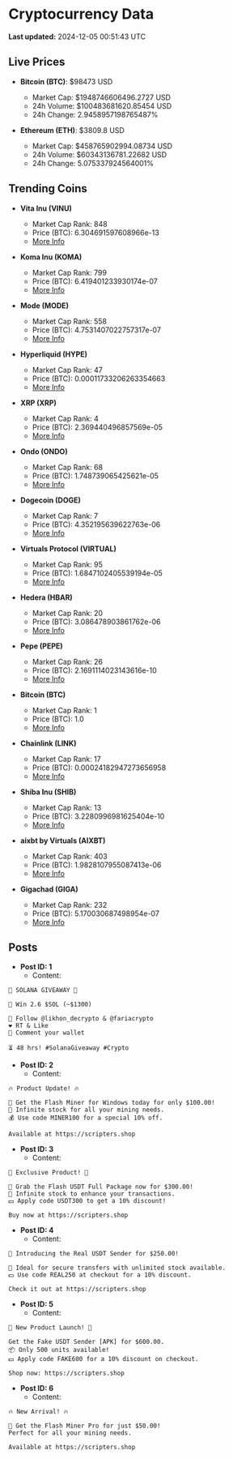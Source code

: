 # Cryptocurrency Data

**Last updated:** 2024-12-05 00:51:43 UTC

## Live Prices
- **Bitcoin (BTC)**: $98473 USD
  - Market Cap: $1948746606496.2727 USD
  - 24h Volume: $100483681620.85454 USD
  - 24h Change: 2.9458957198765487%

- **Ethereum (ETH)**: $3809.8 USD
  - Market Cap: $458765902994.08734 USD
  - 24h Volume: $60343136781.22682 USD
  - 24h Change: 5.075337924564001%

## Trending Coins
- **Vita Inu (VINU)**
  - Market Cap Rank: 848
  - Price (BTC): 6.304691597608966e-13
  - [More Info](https://www.coingecko.com/en/coins/vita-inu)

- **Koma Inu (KOMA)**
  - Market Cap Rank: 799
  - Price (BTC): 6.419401233930174e-07
  - [More Info](https://www.coingecko.com/en/coins/koma-inu)

- **Mode (MODE)**
  - Market Cap Rank: 558
  - Price (BTC): 4.7531407022757317e-07
  - [More Info](https://www.coingecko.com/en/coins/mode)

- **Hyperliquid (HYPE)**
  - Market Cap Rank: 47
  - Price (BTC): 0.00011733206263354663
  - [More Info](https://www.coingecko.com/en/coins/hyperliquid)

- **XRP (XRP)**
  - Market Cap Rank: 4
  - Price (BTC): 2.369440496857569e-05
  - [More Info](https://www.coingecko.com/en/coins/xrp)

- **Ondo (ONDO)**
  - Market Cap Rank: 68
  - Price (BTC): 1.748739065425621e-05
  - [More Info](https://www.coingecko.com/en/coins/ondo)

- **Dogecoin (DOGE)**
  - Market Cap Rank: 7
  - Price (BTC): 4.352195639622763e-06
  - [More Info](https://www.coingecko.com/en/coins/dogecoin)

- **Virtuals Protocol (VIRTUAL)**
  - Market Cap Rank: 95
  - Price (BTC): 1.6847102405539194e-05
  - [More Info](https://www.coingecko.com/en/coins/virtual-protocol)

- **Hedera (HBAR)**
  - Market Cap Rank: 20
  - Price (BTC): 3.086478903861762e-06
  - [More Info](https://www.coingecko.com/en/coins/hedera)

- **Pepe (PEPE)**
  - Market Cap Rank: 26
  - Price (BTC): 2.1691114023143616e-10
  - [More Info](https://www.coingecko.com/en/coins/pepe)

- **Bitcoin (BTC)**
  - Market Cap Rank: 1
  - Price (BTC): 1.0
  - [More Info](https://www.coingecko.com/en/coins/bitcoin)

- **Chainlink (LINK)**
  - Market Cap Rank: 17
  - Price (BTC): 0.00024182947273656958
  - [More Info](https://www.coingecko.com/en/coins/chainlink)

- **Shiba Inu (SHIB)**
  - Market Cap Rank: 13
  - Price (BTC): 3.2280996981625404e-10
  - [More Info](https://www.coingecko.com/en/coins/shiba-inu)

- **aixbt by Virtuals (AIXBT)**
  - Market Cap Rank: 403
  - Price (BTC): 1.9828107955087413e-06
  - [More Info](https://www.coingecko.com/en/coins/aixbt-by-virtuals)

- **Gigachad (GIGA)**
  - Market Cap Rank: 232
  - Price (BTC): 5.170030687498954e-07
  - [More Info](https://www.coingecko.com/en/coins/gigachad-2)

## Posts
- **Post ID: 1**
  - Content:
```
🚀 SOLANA GIVEAWAY 🚀

🎁 Win 2.6 $SOL (~$1300)

🤝 Follow @likhon_decrypto & @fariacrypto
❤️ RT & Like
💬 Comment your wallet

⏳ 48 hrs! #SolanaGiveaway #Crypto
```

- **Post ID: 2**
  - Content:
```
🔥 Product Update! 🔥

🚀 Get the Flash Miner for Windows today for only $100.00!
🔋 Infinite stock for all your mining needs.
💰 Use code MINER100 for a special 10% off.

Available at https://scripters.shop
```

- **Post ID: 3**
  - Content:
```
🎁 Exclusive Product! 🎁

💸 Grab the Flash USDT Full Package now for $300.00!
🎉 Infinite stock to enhance your transactions.
💵 Apply code USDT300 to get a 10% discount!

Buy now at https://scripters.shop
```

- **Post ID: 4**
  - Content:
```
💎 Introducing the Real USDT Sender for $250.00!

💼 Ideal for secure transfers with unlimited stock available.
💵 Use code REAL250 at checkout for a 10% discount.

Check it out at https://scripters.shop
```

- **Post ID: 5**
  - Content:
```
🚀 New Product Launch! 🚀

Get the Fake USDT Sender [APK] for $600.00.
📦 Only 500 units available!
💵 Apply code FAKE600 for a 10% discount on checkout.

Shop now: https://scripters.shop
```

- **Post ID: 6**
  - Content:
```
🔥 New Arrival! 🔥

💸 Get the Flash Miner Pro for just $50.00!
Perfect for all your mining needs.

Available at https://scripters.shop
```

